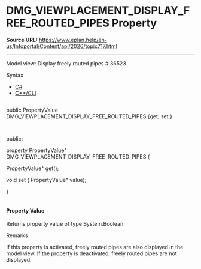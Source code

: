 # DMG_VIEWPLACEMENT_DISPLAY_FREE_ROUTED_PIPES Property

**Source URL:** https://www.eplan.help/en-us/Infoportal/Content/api/2026/topic717.html

---

Model view: Display freely routed pipes # 36523.

Syntax

- [C#](#i-syntax-CS)
- [C++/CLI](#i-syntax-CPP2005)

```
```
public PropertyValue DMG_VIEWPLACEMENT_DISPLAY_FREE_ROUTED_PIPES {get; set;}
```
```

```
```
public:

property PropertyValue^ DMG_VIEWPLACEMENT_DISPLAY_FREE_ROUTED_PIPES {

   PropertyValue^ get();

   void set (    PropertyValue^ value);

}
```
```

#### Property Value

Returns property value of type System.Boolean.

Remarks

If this property is activated, freely routed pipes are also displayed in the model view. If the property is deactivated, freely routed pipes are not displayed.
